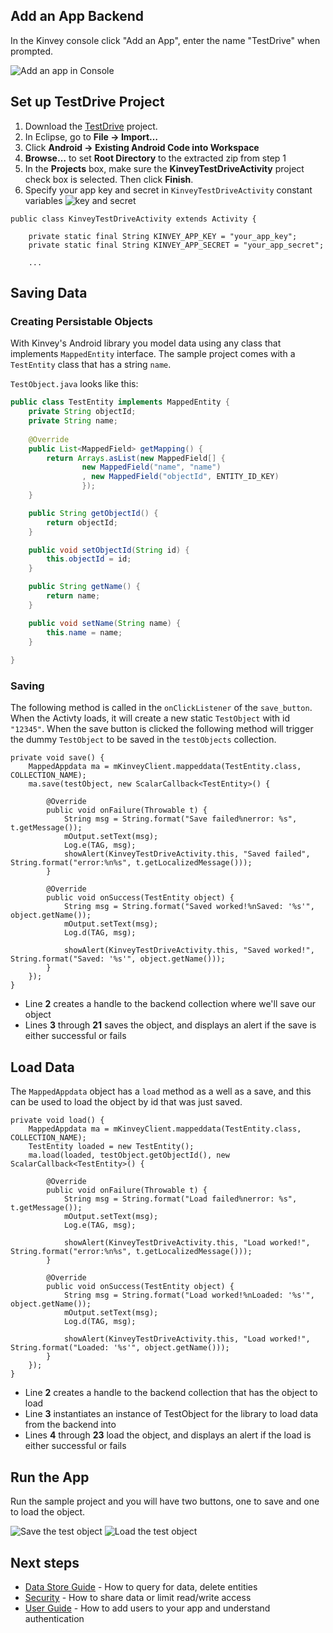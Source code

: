 ## Add an App Backend

In the Kinvey console click "Add an App", enter the name "TestDrive" when prompted.

![Add an app in Console](android-testdrive/ss-4.png)

## Set up TestDrive Project

1. Download the [TestDrive](https://github.com/KinveyApps/TestDrive-Android/archive/master.zip) project.
2. In Eclipse, go to **File &rarr; Import…**
3. Click **Android &rarr; Existing Android Code into Workspace**
4. **Browse…** to set **Root Directory** to the extracted zip from step 1
5. In the **Projects** box, make sure the **KinveyTestDriveActivity** project check box is selected. Then click **Finish**.
6. Specify your app key and secret in `KinveyTestDriveActivity` constant variables
![key and secret](android-testdrive/ss-5.png)

```
public class KinveyTestDriveActivity extends Activity {

	private static final String KINVEY_APP_KEY = "your_app_key";
	private static final String KINVEY_APP_SECRET = "your_app_secret";
	
	...
```

## Saving Data
### Creating Persistable Objects

With Kinvey's Android library you model data using any class that implements `MappedEntity` interface. The sample project comes with a `TestEntity` class that has a string `name`.

`TestObject.java` looks like this:

```java
public class TestEntity implements MappedEntity {
	private String objectId;	
	private String name;
	
	@Override
	public List<MappedField> getMapping() {
		return Arrays.asList(new MappedField[] { 	
				new MappedField("name", "name")
				, new MappedField("objectId", ENTITY_ID_KEY)
				});
	}

	public String getObjectId() {
		return objectId;
	}

	public void setObjectId(String id) {
		this.objectId = id;
	}

	public String getName() {
		return name;
	}

	public void setName(String name) {
		this.name = name;
	}
	
}
```

### Saving

The following method is called in the `onClickListener` of the `save_button`. When the Activty loads, it will create a new static `TestObject` with id `"12345"`.  When the save button is clicked the following method will trigger the dummy `TestObject` to be saved in the `testObjects` collection.


	private void save() {
		MappedAppdata ma = mKinveyClient.mappeddata(TestEntity.class, COLLECTION_NAME);
		ma.save(testObject, new ScalarCallback<TestEntity>() {

			@Override
			public void onFailure(Throwable t) {
				String msg = String.format("Save failed%nerror: %s", t.getMessage());
				mOutput.setText(msg);
				Log.e(TAG, msg);
				showAlert(KinveyTestDriveActivity.this, "Saved failed", String.format("error:%n%s", t.getLocalizedMessage()));
			}
			
			@Override
			public void onSuccess(TestEntity object) {
				String msg = String.format("Saved worked!%nSaved: '%s'", object.getName());
				mOutput.setText(msg);
				Log.d(TAG, msg);
				
				showAlert(KinveyTestDriveActivity.this, "Saved worked!", String.format("Saved: '%s'", object.getName()));
			}
		});
	}


* Line __2__ creates a handle to the backend collection where we'll save our object
* Lines __3__ through __21__ saves the object, and displays an alert if the save is either successful or fails

## Load Data
The `MappedAppdata` object has a `load` method as a well as a save, and this can be used to load the object by id that was just saved. 

	private void load() {
		MappedAppdata ma = mKinveyClient.mappeddata(TestEntity.class, COLLECTION_NAME);
		TestEntity loaded = new TestEntity();
		ma.load(loaded, testObject.getObjectId(), new ScalarCallback<TestEntity>() {

			@Override
			public void onFailure(Throwable t) {
				String msg = String.format("Load failed%nerror: %s", t.getMessage());
				mOutput.setText(msg);
				Log.e(TAG, msg);
				
				showAlert(KinveyTestDriveActivity.this, "Load worked!", String.format("error:%n%s", t.getLocalizedMessage()));
			}
			
			@Override
			public void onSuccess(TestEntity object) {
				String msg = String.format("Load worked!%nLoaded: '%s'", object.getName());
				mOutput.setText(msg);
				Log.d(TAG, msg);
				
				showAlert(KinveyTestDriveActivity.this, "Load worked!", String.format("Loaded: '%s'", object.getName()));
			}
		});
	}
	
* Line __2__ creates a handle to the backend collection that has the object to load
* Line __3__ instantiates an instance of TestObject for the library to load data from the backend into
* Lines __4__ through __23__ load the object, and displays an alert if the load is either successful or fails


## Run the App
Run the sample project and you will have two buttons, one to save and one to load the object. 

![Save the test object](android-testdrive/ss-1.png)
![Load the test object](android-testdrive/ss-2.png)

## Next steps


* [Data Store Guide](/android/guides/datastore) - How to query for data, delete entities 
* [Security](/android/guides/security) - How to share data or limit read/write access  
* [User Guide](/android/guides/users) - How to add users to your app and understand authentication
